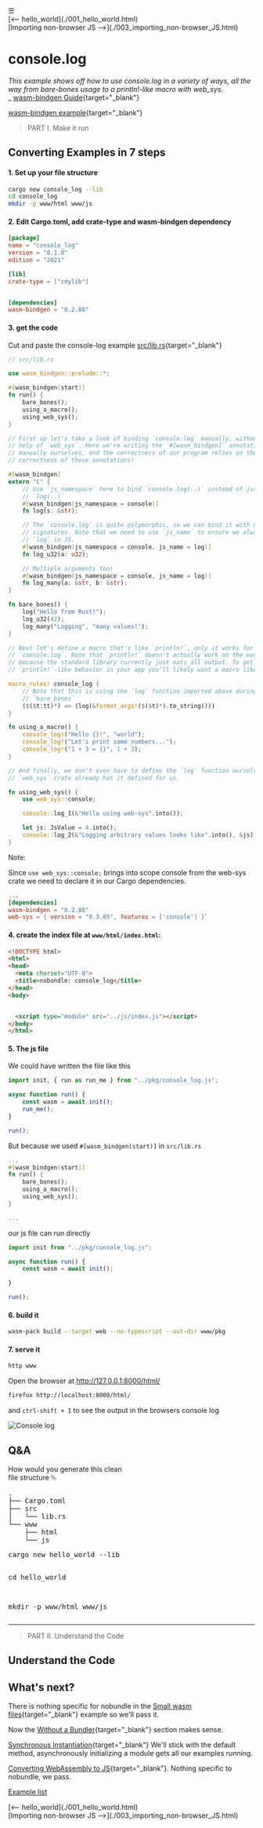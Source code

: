 <div class="navbar"><a class="openbtn" onclick="openNav()">&#9776;</a></div>

<div class="prevnext"><div class="button left">[<-- hello_world](./001_hello_world.html) </div>
<div class="button right">[Importing non-browser JS -->](./003_importing_non-browser_JS.html) </div></div>

<main>

# console.log

*This example shows off how to use console.log in a variety of ways, all the way from bare-bones usage to a println!-like macro with web_sys.*  
_ [wasm-bindgen Guide](https://rustwasm.github.io/wasm-bindgen/examples/console-log.html){target="_blank"}

[wasm-bindgen example](https://github.com/rustwasm/wasm-bindgen/tree/master/examples/console_log){target="_blank"}

> PART I. Make it run

## Converting Examples in 7 steps

#### 1. Set up your file structure

```sh
cargo new console_log --lib
cd console_log
mkdir -p www/html www/js
```

#### 2. Edit Cargo.toml, add crate-type and wasm-bindgen dependency

```toml
[package]
name = "console_log"
version = "0.1.0"
edition = "2021"

[lib]
crate-type = ["cdylib"]


[dependencies]
wasm-bindgen = "0.2.88"

```

#### 3. get the code 

Cut and paste the console-log example [src/lib.rs](https://rustwasm.github.io/wasm-bindgen/examples/console-log.html){target="_blank"}


```rust
// src/lib.rs

use wasm_bindgen::prelude::*;

#[wasm_bindgen(start)]
fn run() {
    bare_bones();
    using_a_macro();
    using_web_sys();
}

// First up let's take a look of binding `console.log` manually, without the
// help of `web_sys`. Here we're writing the `#[wasm_bindgen]` annotations
// manually ourselves, and the correctness of our program relies on the
// correctness of these annotations!

#[wasm_bindgen]
extern "C" {
    // Use `js_namespace` here to bind `console.log(..)` instead of just
    // `log(..)`
    #[wasm_bindgen(js_namespace = console)]
    fn log(s: &str);

    // The `console.log` is quite polymorphic, so we can bind it with multiple
    // signatures. Note that we need to use `js_name` to ensure we always call
    // `log` in JS.
    #[wasm_bindgen(js_namespace = console, js_name = log)]
    fn log_u32(a: u32);

    // Multiple arguments too!
    #[wasm_bindgen(js_namespace = console, js_name = log)]
    fn log_many(a: &str, b: &str);
}

fn bare_bones() {
    log("Hello from Rust!");
    log_u32(42);
    log_many("Logging", "many values!");
}

// Next let's define a macro that's like `println!`, only it works for
// `console.log`. Note that `println!` doesn't actually work on the wasm target
// because the standard library currently just eats all output. To get
// `println!`-like behavior in your app you'll likely want a macro like this.

macro_rules! console_log {
    // Note that this is using the `log` function imported above during
    // `bare_bones`
    ($($t:tt)*) => (log(&format_args!($($t)*).to_string()))
}

fn using_a_macro() {
    console_log!("Hello {}!", "world");
    console_log!("Let's print some numbers...");
    console_log!("1 + 3 = {}", 1 + 3);
}

// And finally, we don't even have to define the `log` function ourselves! The
// `web_sys` crate already has it defined for us.

fn using_web_sys() {
    use web_sys::console;

    console::log_1(&"Hello using web-sys".into());

    let js: JsValue = 4.into();
    console::log_2(&"Logging arbitrary values looks like".into(), &js);
}

```

Note: 

Since `use web_sys::console;` brings into scope console from the web-sys crate we need to 
declare it in our Cargo dependencies.

```toml
...
[dependencies]
wasm-bindgen = "0.2.88"
web-sys = { version = "0.3.65", features = ['console'] }`
```

#### 4. create the index file at `www/html/index.html`:

```html
<!DOCTYPE html>
<html>
<head>
  <meta charset="UTF-8">
  <title>nobundle: console_log</title>
</head>
<body>


  <script type="module" src="../js/index.js"></script>
</body>
</html>

```

#### 5. The js file 

We could have written the file like this

```javascript
import init, { run as run_me } from "../pkg/console_log.js";

async function run() {
    const wasm = await init();
    run_me();
}

run();
```

But because we used `#[wasm_bindgen(start)]` in `src/lib.rs`

```rust
...
#[wasm_bindgen(start)]
fn run() {
    bare_bones();
    using_a_macro();
    using_web_sys();
}

...
```

our js file can run directly

```javascript
import init from "../pkg/console_log.js";

async function run() {
    const wasm = await init();

}

run();

```

#### 6. build it

```sh
wasm-pack build --target web --no-typescript --out-dir www/pkg
```

#### 7. serve it

```sh
http www
```

Open the browser at http://127.0.0.1:8000/html/  

```sh
firefox http://localhost:8000/html/
```

and `ctrl-shift + I` to see the output in the browsers console log

![Console log](./pix/console_log.png)


## Q&A

<div class="alt-pre">How would you generate this clean <br/> file structure
⮱ <pre >
.
├── Cargo.toml
├── src
│   └── lib.rs
└── www
    ├── html
    └── js
</pre>
<pre>
cargo new hello_world --lib

cd hello_world

mkdir -p www/html www/js
</pre>
</div>

---

> PART II. Understand the Code

## Understand the Code



## What's next?

There is nothing specific for nobundle in the [Small wasm files](https://rustwasm.github.io/wasm-bindgen/examples/add.html){target="_blank"} example so we'll pass it.

Now the [Without a Bundler](https://rustwasm.github.io/wasm-bindgen/examples/without-a-bundler.html){target="_blank"}  section makes sense. 

[Synchronous Instantiation](https://rustwasm.github.io/wasm-bindgen/examples/synchronous-instantiation.html){target="_blank"} We'll stick with the default method, asynchronously initializing a module gets all our examples running.

[Converting WebAssembly to JS](https://rustwasm.github.io/wasm-bindgen/examples/wasm2js.html){target="_blank"}. 
Nothing specific to nobundle, we pass.


<span class="button">[Example list](./index.html#list)</span>

<div class="prevnext"><div class="button left">[<-- hello_world](./001_hello_world.html) </div>
<div class="button right">[Importing non-browser JS -->](./003_importing_non-browser_JS.html) </div></div>

</main>

<script src="https://lerina.github.io/js/toc.js"></script>
<script>
let anchor= document.createElement('a');
anchor.href="javascript:closeNav()"; //void(0)"; //anchor[0].onclick = closeNav();
anchor.className = "closebtn";  
anchor.innerHTML="&times;";
document.getElementById("TOC").prepend(anchor);

let navCrumbs= document.createElement('div');
navCrumbs.className = "hover-nav";
navCrumbs.innerHTML = `
<div class="hover-nav">
<ul>
<li><a href="../../../../index.html">⇦ home</a></li>
<li><a href="../index.html">hello_world</a></li>
</ul>
</div>`;
document.getElementById("TOC").prepend(navCrumbs); 
</script>
